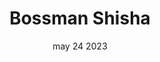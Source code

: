 ---
#preview
title: Bossman Shisha
image: /img/works/12/display-12.jpg
category: videography
date: may 24 2023

#params
layout: "one"

#full details
introTitle: Shisha's Review <span class="mil-thin">by Bossman Shisha</span>
video: mMR_11VUkRM?si=s6OwXlVtyk07BaXx
details:
  - label: "Client:"
    value: "Bossman Shisha"

  - label: "Date:"
    value: "May 2023"

  - label: "Author:"
    value: "Rahfi Studio"

description:
  enabled: 1
  title: Discover the Best in Shisha, One Review at a Time
  content: "
      <p>Sebagai video creator, kami menghidupkan setiap ulasan dengan visual yang menarik dan narasi yang informatif, mengeksplorasi setiap detail dari produk shisha yang kami ulas. Dari rasa dan aroma hingga fitur desain dan performa, setiap video dirancang untuk memberikan panduan yang jelas dan menarik. Kami berkomitmen untuk membantu Anda menemukan pilihan shisha terbaik melalui konten yang kaya dan autentik, memastikan setiap sesi shisha Anda benar-benar memuaskan.</p>
    "

gallery:
  enabled: 0
  items:
    - image: /img/works/6/4.gif
      alt: "image"

    - image: /img/works/6/5.jpg
      alt: "image"

gallery2:
  enabled: 0
  items:
    - image: /img/works/6/6.jpg
      alt: "image"

    - image: /img/works/6/7.jpg
      alt: "image"

    - image: /img/works/6/8.jpg
      alt: "image"
---